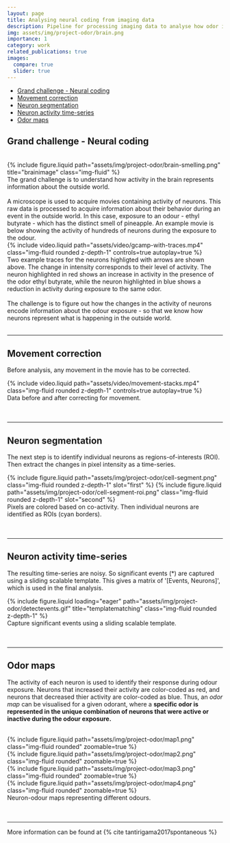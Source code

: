 ```yaml
---
layout: page
title: Analysing neural coding from imaging data
description: Pipeline for processing imaging data to analyse how odor information is organized
img: assets/img/project-odor/brain.png
importance: 1
category: work
related_publications: true
images:
  compare: true
  slider: true
---
```


- [Grand challenge - Neural coding](#grand-challenge-Neural-coding)
- [Movement correction](#movement-correction)
- [Neuron segmentation](#neuron-segmentation)
- [Neuron activity time-series](#neuron-activity-time-series)
- [Odor maps](#odor-maps)

## Grand challenge - Neural coding
<br>
<div class="row">
    <div class="col-sm-4 mt-3 mt-md-0">
        {% include figure.liquid path="assets/img/project-odor/brain-smelling.png" title="brainimage" class="img-fluid" %}
    </div>
    <div class="col-sm-8 mt-3 mt-md-0 align-self-center">
        The grand challenge is to understand how activity in the brain represents information about the outside world. 
    </div>
</div>
<br>
A microscope is used to acquire movies containing activity of neurons. This raw data is processed to acquire information about their behavior during an event in the outside world. In this case, exposure to an odour - ethyl butyrate - which has the distinct smell of pineapple. An example movie is below showing the activity of hundreds of neurons during the exposure to the odour. 
<br>
<div class="row">
    <div class="col-sm align-items-center">
        {% include video.liquid path="assets/video/gcamp-with-traces.mp4" class="img-fluid rounded z-depth-1" controls=true autoplay=true %}
    </div>
</div>
<div class="caption">
    Two example traces for the neurons highligted with arrows are shown above. The change in intensity corresponds to their level of activity. The neuron highlighted in red shows an increase in activity in the presence of the odor ethyl butyrate, while the neuron highlighted in blue shows a reduction in activity during exposure to the same odor. 
</div>
<br>
The challenge is to figure out how the changes in the activity of neurons encode information about the odour exposure - so that we know how neurons represent what is happening in the outside world. 
<br><br>

---

## Movement correction

Before analysis, any movement in the movie has to be corrected. 
<br>
<div class="row justify-content-center">
    <div class="col-sm mt-3 mt-md-0">
        {% include video.liquid path="assets/video/movement-stacks.mp4" class="img-fluid rounded z-depth-1" controls=true autoplay=true %}
    </div>
</div>
<div class="caption">
    Data before and after correcting for movement. 
</div>
<br><br>

---

## Neuron segmentation

The next step is to identify individual neurons as regions-of-interests (ROI). Then extract the changes in pixel intensity as a time-series.

<style>
  .slider-example-relative-size {
    --default-handle-width: clamp(40px, 10vw, 200px);
  }
</style>
<img-comparison-slider class="slider-example-relative-size">
  {% include figure.liquid path="assets/img/project-odor/cell-segment.png" class="img-fluid rounded z-depth-1" slot="first" %}
  {% include figure.liquid path="assets/img/project-odor/cell-segment-roi.png" class="img-fluid rounded z-depth-1" slot="second" %}
</img-comparison-slider>
<div class="caption">
    Pixels are colored based on co-activity. Then individual neurons are identified as ROIs (cyan borders). 
</div>
<br><br>

---

## Neuron activity time-series

The resulting time-series are noisy. So significant events (*) are captured using a sliding scalable template. This gives a matrix of '[Events, Neurons]', which is used in the final analysis.

<div class="row">
    <div class="col-sm mt-3 mt-md-0">
        {% include figure.liquid loading="eager" path="assets/img/project-odor/detectevents.gif" title="templatematching" class="img-fluid rounded z-depth-1" %}
    </div>
</div>
<div class="caption">
    Capture significant events using a sliding scalable template.
</div> 
<br><br>

---

## Odor maps

The activity of each neuron is used to identify their response during odour exposure. Neurons that increased their activity are color-coded as red, and neurons that decreased thier activity are color-coded as blue. Thus, an _odor map_ can be visualised for a given odorant, where a **specific odor is represented in the unique combination of neurons that were active or inactive during the odour exposure.**  
<br>
<div class="row mt-3">
    <div class="col-sm mt-3 mt-md-0">
        {% include figure.liquid path="assets/img/project-odor/map1.png" class="img-fluid rounded" zoomable=true %}
    </div>
    <div class="col-sm mt-3 mt-md-0">
        {% include figure.liquid path="assets/img/project-odor/map2.png" class="img-fluid rounded" zoomable=true %}
    </div>
    <div class="col-sm mt-3 mt-md-0">
        {% include figure.liquid path="assets/img/project-odor/map3.png" class="img-fluid rounded" zoomable=true %}
    </div>
	<div class="col-sm mt-3 mt-md-0">
        {% include figure.liquid path="assets/img/project-odor/map4.png" class="img-fluid rounded" zoomable=true %}
    </div>
</div>
<div class="caption">
    Neuron-odour maps representing different odours.
</div> 
<br><br>

---

More information can be found at {% cite tantirigama2017spontaneous %}
<br><br>

